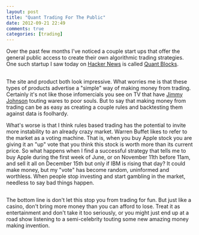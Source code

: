 ```yaml
---
layout: post
title: "Quant Trading For The Public"
date: 2012-09-21 22:49
comments: true
categories: [trading]
---
```


Over the past few months I've noticed a couple start ups that offer the general public access to create their own algorithmic trading strategies.  One such startup I saw today on [Hacker News](http://news.ycombinator.com/) is called [Quant Blocks](https://quantblocks2.herokuapp.com/).

## 

The site and product both look impressive.  What worries me is that these types of products advertise a "simple" way of making money from trading.  Certainly it's not like those infomercials you see on TV that have [Jimmy Johnson](http://www.youtube.com/watch?v=camXcNBLi9c) touting wares to poor souls.  But to say that making money from trading can be as easy as creating a couple rules and backtesting them against data is foolhardy.

What's worse is that I think rules based trading has the potential to invite more instability to an already crazy market.  Warren Buffet likes to refer to the market as a voting machine.  That is, when you buy Apple stock you are giving it an "up" vote that you think this stock is worth more than its current price.  So what happens when I find a successful strategy that tells me to buy Apple during the first week of June, or on November 11th before 11am, and sell it all on December 15th but only if IBM is rising that day?  It could make money, but my "vote" has become random, uninformed and worthless.  When people stop investing and start gambling in the market, needless to say bad things happen. 

## 

The bottom line is don't let this stop you from trading for fun.  But just like a casino, don't bring more money than you can afford to lose.  Treat it as entertainment and don't take it too seriously, or you might just end up at a road show listening to a semi-celebrity touting some new amazing money making invention.